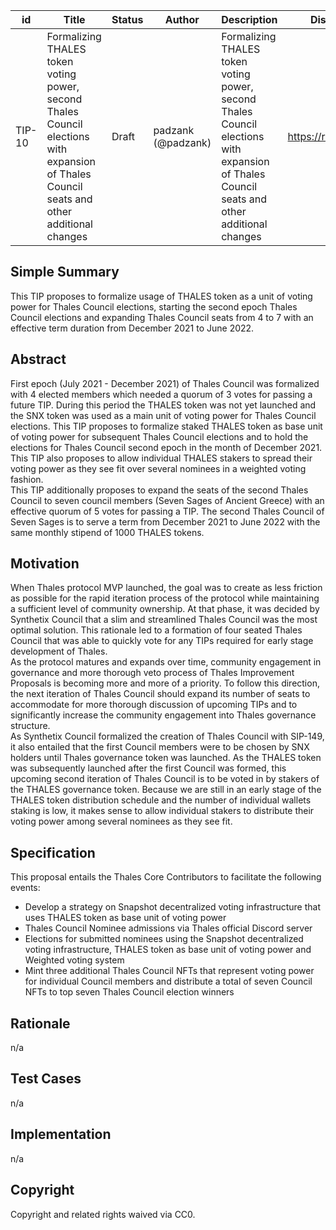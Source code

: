 | id | Title | Status | Author | Description | Discussions to | Created |
| ----------- | ----------- | ----------- | ----------- | ----------- | ----------- | ----------- |
| TIP-10 | Formalizing THALES token voting power, second Thales Council elections with expansion of Thales Council seats and other additional changes| Draft | padzank (@padzank) | Formalizing THALES token voting power, second Thales Council elections with expansion of Thales Council seats and other additional changes | https://research.thales.io | 2021-12-08
 
## Simple Summary
 
This TIP proposes to formalize usage of THALES token as a unit of voting power for Thales Council elections, starting the second epoch Thales Council elections and expanding Thales Council seats from 4 to 7 with an effective term duration from December 2021 to June 2022.
 
## Abstract
 
First epoch (July 2021 - December 2021) of Thales Council was formalized with 4 elected members which needed a quorum of 3 votes for passing a future TIP. During this period the THALES token was not yet launched and the SNX token was used as a main unit of voting power for Thales Council elections. This TIP proposes to formalize staked THALES token as base unit of voting power for subsequent Thales Council elections and to hold the elections for Thales Council second epoch in the month of December 2021. This TIP also proposes to allow individual THALES stakers to spread their voting power as they see fit over several nominees in a weighted voting fashion.  
This TIP additionally proposes to expand the seats of the second Thales Council to seven council members (Seven Sages of Ancient Greece) with an effective quorum of 5 votes for passing a TIP. The second Thales Council of Seven Sages is to serve a term from December 2021 to June 2022 with the same monthly stipend of 1000 THALES tokens.
 
## Motivation
 
When Thales protocol MVP launched, the goal was to create as less friction as possible for the rapid iteration process of the protocol while maintaining a sufficient level of community ownership. At that phase, it was decided by Synthetix Council that a slim and streamlined Thales Council was the most optimal solution. This rationale led to a formation of four seated Thales Council that was able to quickly vote for any TIPs required for early stage development of Thales.  
As the protocol matures and expands over time, community engagement in governance and more thorough veto process of Thales Improvement Proposals is becoming more and more of a priority. To follow this direction, the next iteration of Thales Council should expand its number of seats to accommodate for more thorough discussion of upcoming TIPs and to significantly increase the community engagement into Thales governance structure.  
As Synthetix Council formalized the creation of Thales Council with SIP-149, it also entailed that the first Council members were to be chosen by SNX holders until Thales governance token was launched. As the THALES token was subsequently launched after the first Council was formed, this upcoming second iteration of Thales Council is to be voted in by stakers of the THALES governance token. Because we are still in an early stage of the THALES token distribution schedule and the number of individual wallets staking is low, it makes sense to allow individual stakers to distribute their voting power among several nominees as they see fit.
 
 
 
## Specification
 
 
This proposal entails the Thales Core Contributors to facilitate the following events:
 - Develop a strategy on Snapshot decentralized voting infrastructure that uses THALES token as base unit of voting power
 - Thales Council Nominee admissions via Thales official Discord server
 - Elections for submitted nominees using the Snapshot decentralized voting infrastructure, THALES token as base unit of voting power and Weighted voting system
 - Mint three additional Thales Council NFTs that represent voting power for individual Council members and distribute a total of seven Council NFTs to top seven Thales Council election winners
 
## Rationale
 
n/a
 
## Test Cases
 
n/a
 
## Implementation
 
n/a
 
## Copyright
 
Copyright and related rights waived via CC0.
